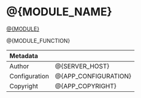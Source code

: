 # @{MODULE_NAME}

[@{MODULE}](@{SOURCE_LINK})

@{MODULE_FUNCTION}



|Metadata           |                                                   |
|:------------------|:--------------------------------------------------|
|Author	            |@{SERVER_HOST}                                     |
|Configuration      |@{APP_CONFIGURATION}                               |
|Copyright	        |@{APP_COPYRIGHT}                                   |